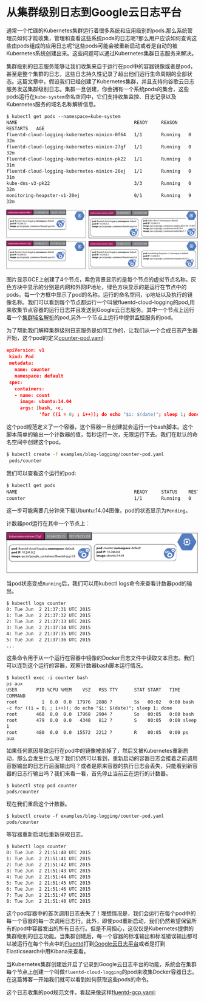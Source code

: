 # 从集群级别日志到Google云日志平台
通常一个忙碌的Kubernetes集群运行着很多系统和应用级别的pods.那么系统管理员如何才能收集，管理和查看这些系统pods的日志呢?那么用户应该如何查询这些由pods组成的应用日志呢?这些pods可能会被重新启动或者是自动的被Kubernetes系统创建出来。这些问题可以通过Kubernetes集群日志服务来解决。

集群级别的日志服务能够让我们收集来自于运行在pod中的容器镜像或者是pod，甚至是整个集群的日志，这些日志持久性记录了超出他们运行生命周期的全部状态。这篇文章中，假设我们已经创建了Kubernetes集群，并且支持向谷歌云日志服务发送集群级别日志。集群一旦创建，你会拥有一个系统pods的集合，这些pods运行在`kube-system`命名空间中，它们支持收集监控、日志记录以及Kubernetes服务的域名名称解析信息。

```
$ kubectl get pods --namespace=kube-system
NAME                                           READY     REASON    RESTARTS   AGE
fluentd-cloud-logging-kubernetes-minion-0f64   1/1       Running   0          32m
fluentd-cloud-logging-kubernetes-minion-27gf   1/1       Running   0          32m
fluentd-cloud-logging-kubernetes-minion-pk22   1/1       Running   0          31m
fluentd-cloud-logging-kubernetes-minion-20ej   1/1       Running   0          31m
kube-dns-v3-pk22                               3/3       Running   0          32m
monitoring-heapster-v1-20ej                    0/1       Running   9          32m
```
![](cloud-logging.png)

图片显示GCE上创建了4个节点，紫色背景显示的是每个节点的虚拟节点名称。灰色方块中显示的分别是内网和外网IP地址，绿色方块显示的是运行在节点中的pods。每一个方框中显示了pod的名称，运行的命名空间，ip地址以及执行的镜像名称。我们可以看到每个节点都运行一个叫做fluentd-cloud-logging的pod,用来收集节点容器的运行日志并且发送到Google云日志服务。其中一个节点上运行着一个[集群域名解析](http://kubernetes.io/v1.0/docs/admin/dns.html)的pod,另外一个节点上运行中提供监控服务的pod。

为了帮助我们解释集群级别日志服务是如何工作的，让我们从一个合成日志产生器开始，这个pod的定义[counter-pod.yaml](http://kubernetes.io/v1.0/examples/blog-logging/counter-pod.yaml):

```json
apiVersion: v1
 kind: Pod
 metadata:
   name: counter
   namespace: default
 spec:
   containers:
   - name: count
     image: ubuntu:14.04
     args: [bash, -c, 
            'for ((i = 0; ; i++)); do echo "$i: $(date)"; sleep 1; done']
```

这个pod规范定义了一个容器，这个容器一旦创建就会运行一个bash脚本。这个脚本简单的输出一个计数器的值，每秒运行一次，无限运行下去。我们在默认的命名空间中创建这个pod。

```bash
$ kubectl create -f examples/blog-logging/counter-pod.yaml
 pods/counter
 ```
 
 我们可以查看这个运行的pod:
 ```bash
 $ kubectl get pods
NAME                                           READY     STATUS    RESTARTS   AGE
counter                                        1/1       Running   0          5m
 ```
 这一步可能需要几分钟来下载Ubuntu:14.04图像，pod的状态显示为`Pending`。
 
 计数器pod运行在其中一个节点上：
 
![](27gf-counter.png)

当pod状态变成`Running`后，我们可以用kubectl logs命令来查看计数器pod的输出。

```
$ kubectl logs counter
0: Tue Jun  2 21:37:31 UTC 2015
1: Tue Jun  2 21:37:32 UTC 2015
2: Tue Jun  2 21:37:33 UTC 2015
3: Tue Jun  2 21:37:34 UTC 2015
4: Tue Jun  2 21:37:35 UTC 2015
5: Tue Jun  2 21:37:36 UTC 2015
...
```
这条命令用于从一个运行在容器中镜像的Docker日志文件中读取文本日志。我们可以连到这个运行的容器，观察计数器bash脚本运行情况。
```
$ kubectl exec -i counter bash
ps aux
USER       PID %CPU %MEM    VSZ   RSS TTY      STAT START   TIME COMMAND
root         1  0.0  0.0  17976  2888 ?        Ss   00:02   0:00 bash -c for ((i = 0; ; i++)); do echo "$i: $(date)"; sleep 1; done
root       468  0.0  0.0  17968  2904 ?        Ss   00:05   0:00 bash
root       479  0.0  0.0   4348   812 ?        S    00:05   0:00 sleep 1
root       480  0.0  0.0  15572  2212 ?        R    00:05   0:00 ps aux
```
如果任何原因导致运行在pod中的镜像被杀掉了，然后又被Kubernetes重新启动，那么会发生什么呢？我们仍然可以看到，重新启动的容器日志会接着之前调用容器输出的日志行后面输出吗？或者是原来容器的执行日志会丢失，只能看到新容器的日志行输出吗？我们来看一看，首先停止当前正在运行的计数器。
```
$ kubectl stop pod counter
pods/counter
```
现在我们重启这个计数器。
```
$ kubectl create -f examples/blog-logging/counter-pod.yaml
pods/counter
```
等容器重新启动后重新获取日志。
```
$ kubectl logs counter
0: Tue Jun  2 21:51:40 UTC 2015
1: Tue Jun  2 21:51:41 UTC 2015
2: Tue Jun  2 21:51:42 UTC 2015
3: Tue Jun  2 21:51:43 UTC 2015
4: Tue Jun  2 21:51:44 UTC 2015
5: Tue Jun  2 21:51:45 UTC 2015
6: Tue Jun  2 21:51:46 UTC 2015
7: Tue Jun  2 21:51:47 UTC 2015
8: Tue Jun  2 21:51:48 UTC 2015
```
这个pod容器中的首次调用日志丢失了！理想情况是，我们会运行在每个pod中的每一个容器的每一次调用日志行。此外，即使pod重新启动，我们仍然希望保留所有的pod中容器发出的所有日志行。但是不用担心，这仅仅是Kubernetes提供的集群级别的日志功能。当集群创建后，每一个容器的标准输出和标准错误输出都可以被运行在每个节点中的[Fluentd](http://www.fluentd.org/)打到[Google云日志平台](https://cloud.google.com/logging/docs/)或者是打到Elasticsearch中用Kibana来查看。

当Kubernetes集群创建后开启了记录到Google云日志平台的功能，系统会在集群每个节点上创建一个叫做`fluentd-cloud-logging`的pod来收集Docker容器日志。在这篇博客一开始我们就可以看到如何获取这些pods的命令。

这个日志收集的pod规范文件，看起来像这样[fluentd-gcp.yaml](http://releases.k8s.io/v1.0.6/cluster/saltbase/salt/fluentd-gcp/fluentd-gcp.yaml):
